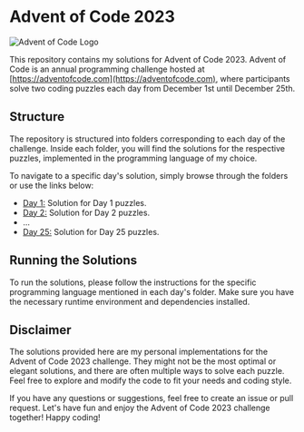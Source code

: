 # Advent of Code 2023

![Advent of Code Logo](https://adventofcode.com/favicon.png)

This repository contains my solutions for Advent of Code 2023. Advent of Code is an annual programming challenge hosted at [https://adventofcode.com](https://adventofcode.com), where participants solve two coding puzzles each day from December 1st until December 25th.

## Structure

The repository is structured into folders corresponding to each day of the challenge. Inside each folder, you will find the solutions for the respective puzzles, implemented in the programming language of my choice.

To navigate to a specific day's solution, simply browse through the folders or use the links below:

- [Day 1:](Day1) Solution for Day 1 puzzles.
- [Day 2:](Day2) Solution for Day 2 puzzles.
- ...
- [Day 25:](Day25) Solution for Day 25 puzzles.

## Running the Solutions

To run the solutions, please follow the instructions for the specific programming language mentioned in each day's folder. Make sure you have the necessary runtime environment and dependencies installed.

## Disclaimer

The solutions provided here are my personal implementations for the Advent of Code 2023 challenge. They might not be the most optimal or elegant solutions, and there are often multiple ways to solve each puzzle. Feel free to explore and modify the code to fit your needs and coding style.

If you have any questions or suggestions, feel free to create an issue or pull request. Let's have fun and enjoy the Advent of Code 2023 challenge together! Happy coding!

